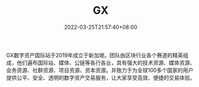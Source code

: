 ﻿---
weight: 
title: "GX"
description: "GX数字资产国际站于2019年成立…"
date: 2022-03-25T21:57:40+08:00
lastmod: 2022-03-25T16:45:40+08:00
draft: false
authors: ["Metabd"]
featuredImage: "gx.webp"
link: ""
tags: ["交易所","GX"]
categories: ["navigation"]
navigation: ["交易所"]
lightgallery: true
toc: true
pinned: false
recommend: false
recommend1: false
---
GX数字资产国际站于2019年成立于新加坡。团队由区块行业各个赛道的精英组成，他们遍布国际站、媒体、公链等各行各业，具有强大的技术资源、媒体资源、会务资源、社群资源、项目资源、资本资源。并致力于为全球100多个国家的用户提供公平、安全、透明的数字资产交易服务，让大家享受高效、便捷的交易体验。
